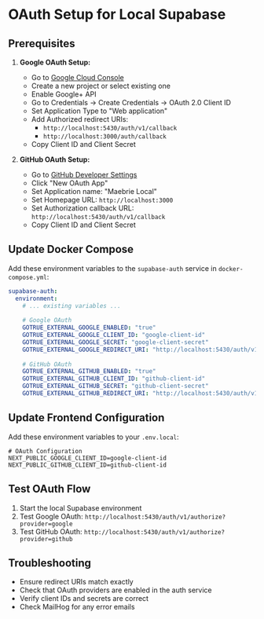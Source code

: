 # OAuth Setup for Local Supabase

## Prerequisites

1. **Google OAuth Setup:**
   - Go to [Google Cloud Console](https://console.cloud.google.com/)
   - Create a new project or select existing one
   - Enable Google+ API
   - Go to Credentials → Create Credentials → OAuth 2.0 Client ID
   - Set Application Type to "Web application"
   - Add Authorized redirect URIs:
     - `http://localhost:5430/auth/v1/callback`
     - `http://localhost:3000/auth/callback`
   - Copy Client ID and Client Secret

2. **GitHub OAuth Setup:**
   - Go to [GitHub Developer Settings](https://github.com/settings/developers)
   - Click "New OAuth App"
   - Set Application name: "Maebrie Local"
   - Set Homepage URL: `http://localhost:3000`
   - Set Authorization callback URL: `http://localhost:5430/auth/v1/callback`
   - Copy Client ID and Client Secret

## Update Docker Compose

Add these environment variables to the `supabase-auth` service in `docker-compose.yml`:

```yaml
supabase-auth:
  environment:
    # ... existing variables ...
    
    # Google OAuth
    GOTRUE_EXTERNAL_GOOGLE_ENABLED: "true"
    GOTRUE_EXTERNAL_GOOGLE_CLIENT_ID: "google-client-id"
    GOTRUE_EXTERNAL_GOOGLE_SECRET: "google-client-secret"
    GOTRUE_EXTERNAL_GOOGLE_REDIRECT_URI: "http://localhost:5430/auth/v1/callback"
    
    # GitHub OAuth
    GOTRUE_EXTERNAL_GITHUB_ENABLED: "true"
    GOTRUE_EXTERNAL_GITHUB_CLIENT_ID: "github-client-id"
    GOTRUE_EXTERNAL_GITHUB_SECRET: "github-client-secret"
    GOTRUE_EXTERNAL_GITHUB_REDIRECT_URI: "http://localhost:5430/auth/v1/callback"
```

## Update Frontend Configuration

Add these environment variables to your `.env.local`:

```env
# OAuth Configuration
NEXT_PUBLIC_GOOGLE_CLIENT_ID=google-client-id
NEXT_PUBLIC_GITHUB_CLIENT_ID=github-client-id
```

## Test OAuth Flow

1. Start the local Supabase environment
2. Test Google OAuth: `http://localhost:5430/auth/v1/authorize?provider=google`
3. Test GitHub OAuth: `http://localhost:5430/auth/v1/authorize?provider=github`

## Troubleshooting

- Ensure redirect URIs match exactly
- Check that OAuth providers are enabled in the auth service
- Verify client IDs and secrets are correct
- Check MailHog for any error emails 